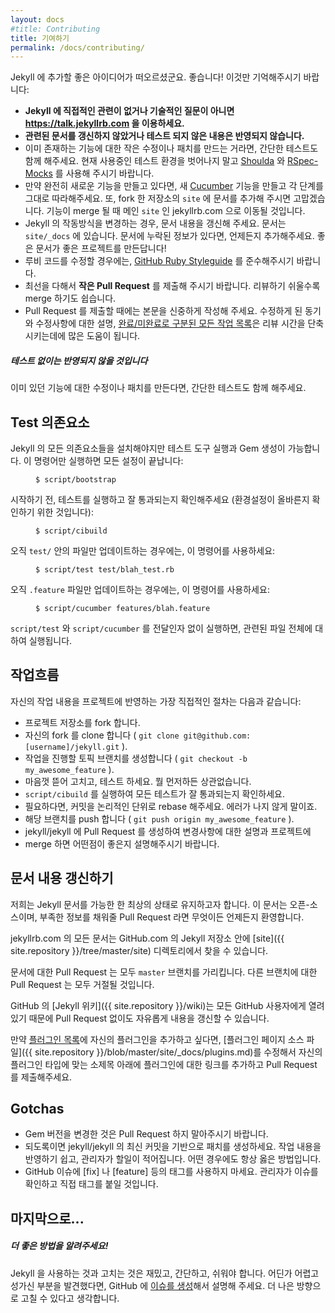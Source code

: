 ```yaml
---
layout: docs
#title: Contributing
title: 기여하기
permalink: /docs/contributing/
---
```


<!--
So you've got an awesome idea to throw into Jekyll. Great! Please keep the
following in mind:
-->
Jekyll 에 추가할 좋은 아이디어가 떠오르셨군요. 좋습니다! 이것만 기억해주시기
바랍니다:

<!--
* **Use https://talk.jekyllrb.com for non-technical or indirect Jekyll questions that are not bugs.**
* **Contributions will not be accepted without tests or necessary documentation updates.**
* If you're creating a small fix or patch to an existing feature, just a simple
  test will do. Please stay in the confines of the current test suite and use
  [Shoulda](https://github.com/thoughtbot/shoulda/tree/master) and
  [RSpec-Mocks](https://github.com/rspec/rspec-mocks).
* If it's a brand new feature, make sure to create a new
  [Cucumber](https://github.com/cucumber/cucumber/) feature and reuse steps
  where appropriate. Also, whipping up some documentation in your fork's `site`
  would be appreciated, and once merged it will be transferred over to the main
  `site`, jekyllrb.com.
* If your contribution changes any Jekyll behavior, make sure to update the
  documentation. It lives in `site/_docs`. If the docs are missing information,
  please feel free to add it in. Great docs make a great project!
* Please follow the [GitHub Ruby Styleguide](https://github.com/styleguide/ruby)
  when modifying Ruby code.
* Please do your best to submit **small pull requests**. The easier the proposed
  change is to review, the more likely it will be merged.
* When submitting a pull request, please make judicious use of the pull request
  body. A description of what changes were made, the motivations behind the
  changes and [any tasks completed or left to complete](http://git.io/gfm-tasks)
  will also speed up review time.
-->
* **Jekyll 에 직접적인 관련이 없거나 기술적인 질문이 아니면 https://talk.jekyllrb.com 을 이용하세요.**
* **관련된 문서를 갱신하지 않았거나 테스트 되지 않은 내용은 반영되지 않습니다.**
* 이미 존재하는 기능에 대한 작은 수정이나 패치를 만드는 거라면, 간단한 테스트도
  함께 해주세요. 현재 사용중인 테스트 환경을 벗어나지 말고
  [Shoulda](https://github.com/thoughtbot/shoulda/tree/master) 와
  [RSpec-Mocks](https://github.com/rspec/rspec-mocks) 를 사용해 주시기 바랍니다.
* 만약 완전히 새로운 기능을 만들고 있다면, 새
  [Cucumber](https://github.com/cucumber/cucumber/) 기능을 만들고 각 단계를
  그대로 따라해주세요. 또, fork 한 저장소의 `site` 에 문서를 추가해 주시면
  고맙겠습니다. 기능이 merge 될 때 메인 `site` 인 jekyllrb.com 으로 이동될
  것입니다.
* Jekyll 의 작동방식을 변경하는 경우, 문서 내용을 갱신해 주세요. 문서는
  `site/_docs` 에 있습니다. 문서에 누락된 정보가 있다면, 언제든지 추가해주세요.
  좋은 문서가 좋은 프로젝트를 만든답니다!
* 루비 코드를 수정할 경우에는, [GitHub Ruby
  Styleguide](https://github.com/styleguide/ruby) 를 준수해주시기 바랍니다.
* 최선을 다해서 **작은 Pull Request** 를 제출해 주시기 바랍니다. 리뷰하기
  쉬울수록 merge 하기도 쉽습니다.
* Pull Request 를 제출할 때에는 본문을 신중하게 작성해 주세요. 수정하게 된
  동기와 수정사항에 대한 설명, [완료/미완료로 구분된 모든 작업
  목록](http://git.io/gfm-tasks)은 리뷰 시간을 단축시키는데에 많은 도움이
  됩니다.

<div class="note warning">
<!--
  <h5>Contributions will not be accepted without tests</h5>
  <p>
    If you’re creating a small fix or patch to an existing feature, just
    a simple test will do.
  </p>
-->
  <h5>테스트 없이는 반영되지 않을 것입니다</h5>
  <p>
    이미 있던 기능에 대한 수정이나 패치를 만든다면, 간단한 테스트도 함께
    해주세요.
  </p>
</div>


<!--
Test Dependencies
-->
Test 의존요소
-----------------

<!--
To run the test suite and build the gem you'll need to install Jekyll's
dependencies. Simply run this command to get all setup:
-->
Jekyll 의 모든 의존요소들을 설치해야지만 테스트 도구 실행과 Gem 생성이
가능합니다. 이 명령어만 실행하면 모든 설정이 끝납니다:

<figure class="highlight"><pre><code>$ script/bootstrap</code></pre></figure>

<!--
Before you start, run the tests and make sure that they pass (to confirm your
environment is configured properly):
-->
시작하기 전, 테스트를 실행하고 잘 통과되는지 확인해주세요 (환경설정이 올바른지
확인하기 위한 것입니다):

<figure class="highlight"><pre><code>$ script/cibuild</code></pre></figure>

<!--
If you are only updating a file in `test/`, you can use the command:
-->
오직 `test/` 안의 파일만 업데이트하는 경우에는, 이 명령어를 사용하세요:

<figure class="highlight"><pre><code>$ script/test test/blah_test.rb</code></pre></figure>

<!--
If you are only updating a `.feature` file, you can use the command:
-->
오직 `.feature` 파일만 업데이트하는 경우에는, 이 명령어를 사용하세요:

<figure class="highlight"><pre><code>$ script/cucumber features/blah.feature</code></pre></figure>

<!--
Both `script/test` and `script/cucumber` can be run without arguments to
run its entire respective suite.
-->
`script/test` 와 `script/cucumber` 를 전달인자 없이 실행하면, 관련된 파일 전체에
대하여 실행됩니다.

<!--
Workflow
-->
작업흐름
--------

<!--
Here's the most direct way to get your work merged into the project:
-->
자신의 작업 내용을 프로젝트에 반영하는 가장 직접적인 절차는 다음과 같습니다:

<!--
* Fork the project.
* Clone down your fork ( `git clone git@github.com:[username]/jekyll.git` ).
* Create a topic branch to contain your change ( `git checkout -b my_awesome_feature` ).
* Hack away, add tests. Not necessarily in that order.
* Make sure everything still passes by running `script/cibuild`.
* If necessary, rebase your commits into logical chunks, without errors.
* Push the branch up ( `git push origin my_awesome_feature` ).
* Create a pull request against jekyll/jekyll and describe what your change
  does and the why you think it should be merged.
-->
* 프로젝트 저장소를 fork 합니다.
* 자신의 fork 를 clone 합니다 ( `git clone git@github.com:[username]/jekyll.git` ).
* 작업을 진행할 토픽 브랜치를 생성합니다 ( `git checkout -b my_awesome_feature` ).
* 마음껏 뜯어 고치고, 테스트 하세요. 뭘 먼저하든 상관없습니다.
* `script/cibuild` 를 실행하여 모든 테스트가 잘 통과되는지 확인하세요.
* 필요하다면, 커밋을 논리적인 단위로 rebase 해주세요. 에러가 나지 않게 말이죠.
* 해당 브랜치를 push 합니다 ( `git push origin my_awesome_feature` ).
* jekyll/jekyll 에 Pull Request 를 생성하여 변경사항에 대한 설명과 프로젝트에
* merge 하면 어떤점이 좋은지 설명해주시기 바랍니다.

<!--
Updating Documentation
-->
문서 내용 갱신하기
----------------------

<!--
We want the Jekyll documentation to be the best it can be. We've
open-sourced our docs and we welcome any pull requests if you find it
lacking.
-->
저희는 Jekyll 문서를 가능한 한 최상의 상태로 유지하고자 합니다. 이 문서는
오픈-소스이며, 부족한 정보를 채워줄 Pull Request 라면 무엇이든 언제든지
환영합니다.

<!--
You can find the documentation for jekyllrb.com in the
[site]({{ site.repository }}/tree/master/site) directory of
Jekyll's repo on GitHub.com.
-->
jekyllrb.com 의 모든 문서는
GitHub.com 의 Jekyll 저장소 안에 [site]({{ site.repository }}/tree/master/site)
디렉토리에서 찾을 수 있습니다.

<!--
All documentation pull requests should be directed at `master`. Pull
requests directed at another branch will not be accepted.
-->
문서에 대한 Pull Request 는 모두 `master` 브랜치를 가리킵니다. 다른 브랜치에
대한 Pull Request 는 모두 거절될 것입니다.

<!--
The [Jekyll wiki]({{ site.repository }}/wiki) on GitHub
can be freely updated without a pull request as all GitHub users have access.
-->
GitHub 의 [Jekyll 위키]({{ site.repository }}/wiki)는 모든 GitHub 사용자에게
열려있기 때문에 Pull Request 없이도 자유롭게 내용을 갱신할 수 있습니다.

<!--
If you want to add your plugin to the [list of plugins](/docs/plugins/#available-plugins),
please submit a pull request modifying the [plugins page source
file]({{ site.repository }}/blob/master/site/_docs/plugins.md) by adding a
link to your plugin under the proper subheading depending upon its type.
-->
만약 [플러그인 목록](/docs/plugins/#available-plugins)에 자신의 플러그인을
추가하고 싶다면, [플러그인 페이지 소스 파일]({{ site.repository }}/blob/master/site/_docs/plugins.md)를
수정해서 자신의 플러그인 타입에 맞는 소제목 아래에 플러그인에 대한 링크를
추가하고 Pull Request 를 제출해주세요.

Gotchas
-------

<!--
* Please do not bump the gem version in your pull requests.
* Try to keep your patch(es) based from the latest commit on jekyll/jekyll.
  The easier it is to apply your work, the less work the maintainers have to do,
  which is always a good thing.
* Please don't tag your GitHub issue with [fix], [feature], etc. The maintainers
  actively read the issues and will label it once they come across it.
-->
* Gem 버전을 변경한 것은 Pull Request 하지 말아주시기 바랍니다.
* 되도록이면 jekyll/jekyll 의 최신 커밋을 기반으로 패치를 생성하세요. 작업
  내용을 반영하기 쉽고, 관리자가 할일이 적어집니다. 어떤 경우에도 항상 옳은
  방법입니다.
* GitHub 이슈에 [fix] 나 [feature] 등의 태그를 사용하지 마세요. 관리자가 이슈를
  확인하고 직접 태그를 붙일 것입니다.

<!--
Finally...
-->
마지막으로...
----------

<div class="note">
<!--
  <h5>Let us know what could be better!</h5>
  <p>
    Both using and hacking on Jekyll should be fun, simple, and easy, so if for
    some reason you find it’s a pain, please <a
    href="{{ site.repository }}/issues/new">create an issue</a> on
    GitHub describing your experience so we can make it better.
  </p>
-->
  <h5>더 좋은 방법을 알려주세요!</h5>
  <p>
    Jekyll 을 사용하는 것과 고치는 것은 재밌고, 간단하고, 쉬워야 합니다. 어딘가
    어렵고 성가신 부분을 발견했다면, GitHub 에 <a
    href="{{ site.repository }}/issues/new">이슈를 생성</a>해서 설명해 주세요.
    더 나은 방향으로 고칠 수 있다고 생각합니다.
  </p>
</div>
